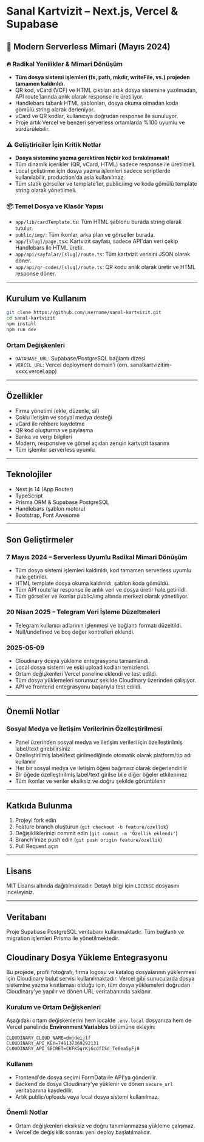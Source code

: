 # Sanal Kartvizit – Next.js, Vercel & Supabase

## 🚀 Modern Serverless Mimari (Mayıs 2024)

### 🔥 Radikal Yenilikler & Mimari Dönüşüm
- **Tüm dosya sistemi işlemleri (fs, path, mkdir, writeFile, vs.) projeden tamamen kaldırıldı.**
- QR kod, vCard (VCF) ve HTML çıktıları artık dosya sistemine yazılmadan, API route'larında anlık olarak response ile üretiliyor.
- Handlebars tabanlı HTML şablonları, dosya okuma olmadan koda gömülü string olarak derleniyor.
- vCard ve QR kodlar, kullanıcıya doğrudan response ile sunuluyor.
- Proje artık Vercel ve benzeri serverless ortamlarda %100 uyumlu ve sürdürülebilir.

### ⚠️ Geliştiriciler İçin Kritik Notlar
- **Dosya sistemine yazma gerektiren hiçbir kod bırakılmamalı!**
- Tüm dinamik içerikler (QR, vCard, HTML) sadece response ile üretilmeli.
- Local geliştirme için dosya yazma işlemleri sadece scriptlerde kullanılabilir, production'da asla kullanılmaz.
- Tüm statik görseller ve template'ler, public/img ve koda gömülü template string olarak yönetilmeli.

### 📦 Temel Dosya ve Klasör Yapısı
- `app/lib/cardTemplate.ts`: Tüm HTML şablonu burada string olarak tutulur.
- `public/img/`: Tüm ikonlar, arka plan ve görseller burada.
- `app/[slug]/page.tsx`: Kartvizit sayfası, sadece API'dan veri çekip Handlebars ile HTML üretir.
- `app/api/sayfalar/[slug]/route.ts`: Tüm kartvizit verisini JSON olarak döner.
- `app/api/qr-codes/[slug]/route.ts`: QR kodu anlık olarak üretir ve HTML response döner.

---

## Kurulum ve Kullanım

```bash
git clone https://github.com/username/sanal-kartvizit.git
cd sanal-kartvizit
npm install
npm run dev
```

### Ortam Değişkenleri
- `DATABASE_URL`: Supabase/PostgreSQL bağlantı dizesi
- `VERCEL_URL`: Vercel deployment domain'i (örn. sanalkartvizitim-xxxx.vercel.app)

---

## Özellikler

- Firma yönetimi (ekle, düzenle, sil)
- Çoklu iletişim ve sosyal medya desteği
- vCard ile rehbere kaydetme
- QR kod oluşturma ve paylaşma
- Banka ve vergi bilgileri
- Modern, responsive ve görsel açıdan zengin kartvizit tasarımı
- Tüm işlemler serverless uyumlu

---

## Teknolojiler

- Next.js 14 (App Router)
- TypeScript
- Prisma ORM & Supabase PostgreSQL
- Handlebars (şablon motoru)
- Bootstrap, Font Awesome

---

## Son Geliştirmeler

### 7 Mayıs 2024 – Serverless Uyumlu Radikal Mimari Dönüşüm
- Tüm dosya sistemi işlemleri kaldırıldı, kod tamamen serverless uyumlu hale getirildi.
- HTML template dosya okuma kaldırıldı, şablon koda gömüldü.
- Tüm API route'lar response ile anlık veri ve dosya üretir hale getirildi.
- Tüm görseller ve ikonlar public/img altında merkezi olarak yönetiliyor.

### 20 Nisan 2025 – Telegram Veri İşleme Düzeltmeleri
- Telegram kullanıcı adlarının işlenmesi ve bağlantı formatı düzeltildi.
- Null/undefined ve boş değer kontrolleri eklendi.

### 2025-05-09
- Cloudinary dosya yükleme entegrasyonu tamamlandı.
- Local dosya sistemi ve eski upload kodları temizlendi.
- Ortam değişkenleri Vercel paneline eklendi ve test edildi.
- Tüm dosya yüklemeleri sorunsuz şekilde Cloudinary üzerinden çalışıyor.
- API ve frontend entegrasyonu başarıyla test edildi.

---

## Önemli Notlar

### Sosyal Medya ve İletişim Verilerinin Özelleştirilmesi
- Panel üzerinden sosyal medya ve iletişim verileri için özelleştirilmiş label/text girebilirsiniz
- Özelleştirilmiş label/text girilmediğinde otomatik olarak platform/tip adı kullanılır
- Her bir sosyal medya ve iletişim öğesi bağımsız olarak değerlendirilir
- Bir öğede özelleştirilmiş label/text girilse bile diğer öğeler etkilenmez
- Tüm ikonlar ve veriler eksiksiz ve doğru şekilde görüntülenir

---

## Katkıda Bulunma

1. Projeyi fork edin
2. Feature branch oluşturun (`git checkout -b feature/ozellik`)
3. Değişikliklerinizi commit edin (`git commit -m 'Özellik eklendi'`)
4. Branch'inize push edin (`git push origin feature/ozellik`)
5. Pull Request açın

---

## Lisans

MIT Lisansı altında dağıtılmaktadır. Detaylı bilgi için `LICENSE` dosyasını inceleyiniz.

---

## Veritabanı

Proje Supabase PostgreSQL veritabanı kullanmaktadır. Tüm bağlantı ve migration işlemleri Prisma ile yönetilmektedir.

## Cloudinary Dosya Yükleme Entegrasyonu

Bu projede, profil fotoğrafı, firma logosu ve katalog dosyalarının yüklenmesi için Cloudinary bulut servisi kullanılmaktadır. Vercel gibi sunucularda dosya sistemine yazma kısıtlaması olduğu için, tüm dosya yüklemeleri doğrudan Cloudinary'ye yapılır ve dönen URL veritabanında saklanır.

### Kurulum ve Ortam Değişkenleri
Aşağıdaki ortam değişkenlerini hem localde `.env.local` dosyanıza hem de Vercel panelinde **Environment Variables** bölümüne ekleyin:

```
CLOUDINARY_CLOUD_NAME=dmjdeij1f
CLOUDINARY_API_KEY=746137369292131
CLOUDINARY_API_SECRET=CKFK5grKj6cdfISd_Te6ea5yFj8
```

### Kullanım
- Frontend'de dosya seçimi FormData ile API'ya gönderilir.
- Backend'de dosya Cloudinary'ye yüklenir ve dönen `secure_url` veritabanına kaydedilir.
- Artık public/uploads veya local dosya sistemi kullanılmaz.

### Önemli Notlar
- Ortam değişkenleri eksiksiz ve doğru tanımlanmazsa yükleme çalışmaz.
- Vercel'de değişiklik sonrası yeni deploy başlatılmalıdır.
